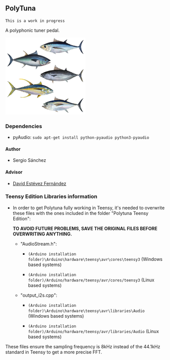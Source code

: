 PolyTuna
-----

    This is a work in progress
    
A polyphonic tuner pedal. 

![Logo](doc/img/lots-of-tuna-fish.png)

### Dependencies

* pyAudio: `sudo apt-get install python-pyaudio python3-pyaudio`

#### Author
	
* Sergio Sánchez

#### Advisor
    
*  [David Estévez Fernández](https://github.com/David-Estevez)

### Teensy Edition Libraries information

* In order to get Polytuna fully working in Teensy, it's needed to overwrite these files with the ones included in the folder "Polytuna Teensy Edition":

	******TO AVOID FUTURE PROBLEMS, SAVE THE ORIGINAL FILES BEFORE OVERWRITING ANYTHING.******
	
	* "AudioStream.h":  
	
		* `(Arduino installation folder)\Arduino\hardware\teensy\avr\cores\teensy3` (Windows based systems)		 
			
		* `(Arduino installation folder)/Arduino/hardware/teensy/avr/cores/teensy3` (Linux based systems)
			
	* "output_i2s.cpp": 
	
		* `(Arduino installation folder)\Arduino\hardware\teensy\avr\libraries\Audio` (Windows based systems)	
			
		* `(Arduino installation folder)/Arduino/hardware/teensy/avr/libraries/Audio` (Linux based systems)
			
These files ensure the sampling frequency is 8kHz instead of the 44.1kHz standard in Teensy to get a more precise FFT.
